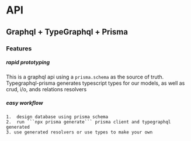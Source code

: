 

# API

## Graphql + TypeGraphql + Prisma

### Features

##### *rapid prototyping*
This is a graphql api using a ```prisma.schema``` as the source of truth. Typegraphql-prisma generates typescript types for our models, as well as crud, i/o, ands relations resolvers

##### *easy workflow*
    1.  design database using prisma schema
    2.  run ```npx prisma generate``` prisma client and typegraphql generated
    3. use generated resolvers or use types to make your own
